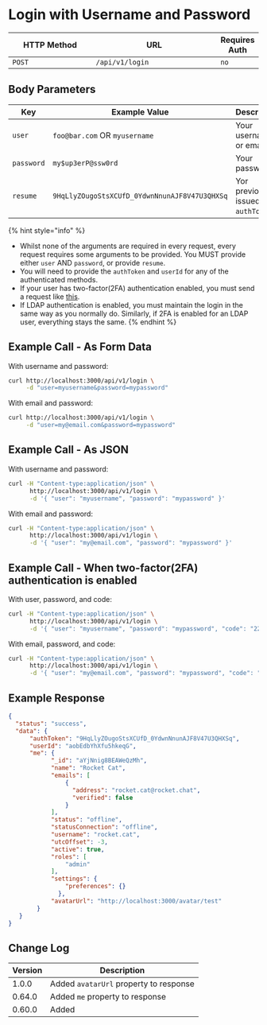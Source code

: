 # Login with Username and Password

<table><thead><tr><th width="163">HTTP Method</th><th width="250">URL</th><th>Requires Auth</th></tr></thead><tbody><tr><td><code>POST</code></td><td><code>/api/v1/login</code></td><td><code>no</code></td></tr></tbody></table>

## Body Parameters

<table><thead><tr><th width="195.33333333333331">Key</th><th width="261">Example Value</th><th>Description</th></tr></thead><tbody><tr><td><code>user</code></td><td><code>foo@bar.com</code> OR <code>myusername</code></td><td>Your username or email.</td></tr><tr><td><code>password</code></td><td><code>my$up3erP@ssw0rd</code></td><td>Your password.</td></tr><tr><td><code>resume</code></td><td><code>9HqLlyZOugoStsXCUfD_0YdwnNnunAJF8V47U3QHXSq</code></td><td>Yor previously issued <code>authToken</code>.</td></tr></tbody></table>

{% hint style="info" %}
* Whilst none of the arguments are required in every request, every request requires some arguments to be provided. You MUST provide either `user` AND `password`, or provide `resume`.
* You will need to provide the `authToken` and `userId` for any of the authenticated methods.
* If your user has two-factor(2FA) authentication enabled, you must send a request like [this](rest-two-factor-authentication.md).
* If LDAP authentication is enabled, you must maintain the login in the same way as you normally do. Similarly, if 2FA is enabled for an LDAP user, everything stays the same.
{% endhint %}

## Example Call - As Form Data

With username and password:

```bash
curl http://localhost:3000/api/v1/login \
     -d "user=myusername&password=mypassword"
```

With email and password:

```bash
curl http://localhost:3000/api/v1/login \
     -d "user=my@email.com&password=mypassword"
```

## Example Call - As JSON

With username and password:

```bash
curl -H "Content-type:application/json" \
      http://localhost:3000/api/v1/login \
      -d '{ "user": "myusername", "password": "mypassword" }'
```

With email and password:

```bash
curl -H "Content-type:application/json" \
      http://localhost:3000/api/v1/login \
      -d '{ "user": "my@email.com", "password": "mypassword" }'
```

## Example Call - When two-factor(2FA) authentication is enabled

With user, password, and code:

```bash
curl -H "Content-type:application/json" \
      http://localhost:3000/api/v1/login \
      -d '{ "user": "myusername", "password": "mypassword", "code": "224610" }'
```

With email, password, and code:

```bash
curl -H "Content-type:application/json" \
      http://localhost:3000/api/v1/login \
      -d '{ "user": "my@email.com", "password": "mypassword", "code": "224610" }'
```

## Example Response

```json
{
  "status": "success",
  "data": {
      "authToken": "9HqLlyZOugoStsXCUfD_0YdwnNnunAJF8V47U3QHXSq",
      "userId": "aobEdbYhXfu5hkeqG",
      "me": {
            "_id": "aYjNnig8BEAWeQzMh",
            "name": "Rocket Cat",
            "emails": [
                {
                  "address": "rocket.cat@rocket.chat",
                  "verified": false
                }
            ],
            "status": "offline",
            "statusConnection": "offline",
            "username": "rocket.cat",
            "utcOffset": -3,
            "active": true,
            "roles": [
                "admin"
            ],
            "settings": {
                "preferences": {}
              },
            "avatarUrl": "http://localhost:3000/avatar/test"
        }
   }
}
```

## Change Log

| Version | Description                            |
| ------- | -------------------------------------- |
| 1.0.0   | Added `avatarUrl` property to response |
| 0.64.0  | Added `me` property to response        |
| 0.60.0  | Added                                  |
